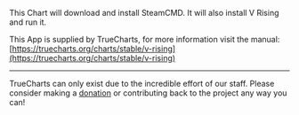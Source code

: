 This Chart will download and install SteamCMD. It will also install V Rising and run it.

This App is supplied by TrueCharts, for more information visit the manual: [https://truecharts.org/charts/stable/v-rising](https://truecharts.org/charts/stable/v-rising)

---

TrueCharts can only exist due to the incredible effort of our staff.
Please consider making a [donation](https://truecharts.org/sponsor) or contributing back to the project any way you can!
